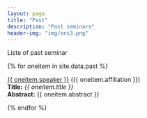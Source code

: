 ```yaml
---
layout: page
title: "Past"
description: "Past seminars"
header-img: "img/ens3.png"
---
```


Liste of past seminar



{% for oneitem in site.data.past %}
<p>
  <a href="{{ oneitem.url }}">{{ oneitem.speaker }}</a> ({{ oneitem.affiliation }})<br/>
  <b>Title:</b> <i>{{ oneitem.title }}</i><br/>
  <b>Abstract:</b> {{ oneitem.abstract }}
  </p>
{% endfor %}
